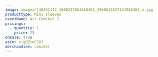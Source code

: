```yaml
---
image: images/130251112_1800227863468461_2968615527131986364_n.jpg
producttype: Mini sleeves
eventName: Air Comiket 2
pricings:
  - quantity: 1
    price: 25
onsale: true
asin: s-gDZcoCS0J
merchandise: comiket
---
```

